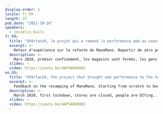 ```yaml
---
display-order: 1
locale: fr_FR
length: 25
pub_date: "2021-10-26"
speakers:
  - josselin_buils
fr_FR:
  title: "SPArtacUX, le projet qui a ramené la performance web au coeur de l'UX ManoMano"
  excerpt: >-
    Retour d'expérience sur la refonte de ManoMano. Repartir de zéro pour en faire une référence en termes de performance, tel est notre défi !
  description: >-
    Mars 2020, premier confinement, les magasins sont fermés, les gens bricolent… Conséquence : explosion de la fréquentation du site de ManoMano. Gonflés par plusieurs réflexions précédant la crise, nous prenons la décision de repartir de zéro pour faire du site ManoMano une référence en termes de performance. Je vous partagerai comment nous avons choisi et mis en place la nouvelle stack technique en un temps record, et pourquoi allier dev expérience et performance peut s’avérer complexe.
  slides: ~
  video: https://youtu.be/4APSAHSRQ0I
en_US:
  title: "SPArtacUX, the project that brought web performance to the heart of ManoMano UX"
  excerpt: >-
    Feedback on the revamping of ManoMano. Starting from scratch to become a reference in terms of site speed, what a challenge!
  description: >-
    March 2020, first lockdown, stores are closed, people are DIYing... Consequence: explosion of the ManoMano website traffic. Boosted by several reflections before the crisis, we take the decision to start from scratch to make the ManoMano website a reference in terms of performance. I will share with you how we chose and implemented the new technical stack in record time, and why combining experience and performance can be complex.
  slides: ~
  video: https://youtu.be/4APSAHSRQ0I
---
```

